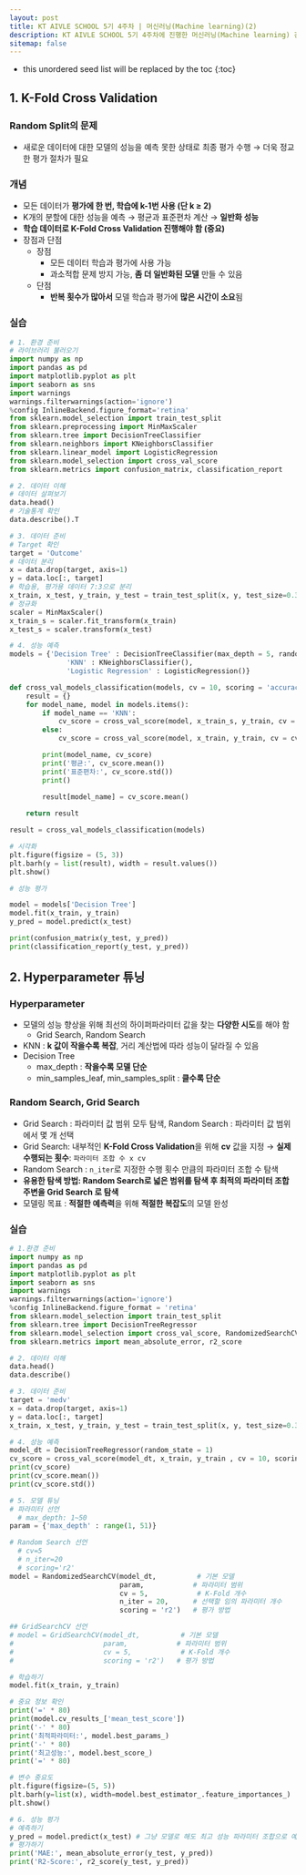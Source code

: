 ```yaml
---
layout: post
title: KT AIVLE SCHOOL 5기 4주차 | 머신러닝(Machine learning)(2)
description: KT AIVLE SCHOOL 5기 4주차에 진행한 머신러닝(Machine learning) 강의 내용 정리 글입니다.
sitemap: false
---
```


* this unordered seed list will be replaced by the toc
{:toc}

## 1. K-Fold Cross Validation

### Random Split의 문제

- 새로운 데이터에 대한 모델의 성능을 예측 못한 상태로 최종 평가 수행 → 더욱 정교한 평가 절차가 필요

### 개념

- 모든 데이터가 **평가에 한 번, 학습에 k-1번 사용 (단 k ≥ 2)**
- K개의 분할에 대한 성능을 예측 → 평균과 표준편차 계산 → **일반화 성능**
- **학습 데이터로 K-Fold Cross Validation 진행해야 함 (중요)**
- 장점과 단점
    - 장점
        - 모든 데이터 학습과 평가에 사용 가능
        - 과소적합 문제 방지 가능, **좀 더 일반화된 모델** 만들 수 있음
    - 단점
        - **반복 횟수가 많아서** 모델 학습과 평가에 **많은 시간이 소요**됨

### 실습

```python
# 1. 환경 준비
# 라이브러리 불러오기
import numpy as np
import pandas as pd
import matplotlib.pyplot as plt
import seaborn as sns
import warnings
warnings.filterwarnings(action='ignore')
%config InlineBackend.figure_format='retina'
from sklearn.model_selection import train_test_split
from sklearn.preprocessing import MinMaxScaler
from sklearn.tree import DecisionTreeClassifier
from sklearn.neighbors import KNeighborsClassifier
from sklearn.linear_model import LogisticRegression
from sklearn.model_selection import cross_val_score
from sklearn.metrics import confusion_matrix, classification_report

# 2. 데이터 이해
# 데이터 살펴보기
data.head()
# 기술통계 확인
data.describe().T

# 3. 데이터 준비
# Target 확인
target = 'Outcome'
# 데이터 분리
x = data.drop(target, axis=1)
y = data.loc[:, target]
# 학습용, 평가용 데이터 7:3으로 분리
x_train, x_test, y_train, y_test = train_test_split(x, y, test_size=0.3, random_state=1)
# 정규화
scaler = MinMaxScaler()
x_train_s = scaler.fit_transform(x_train)
x_test_s = scaler.transform(x_test)

# 4. 성능 예측
models = {'Decision Tree' : DecisionTreeClassifier(max_depth = 5, random_state=1),
              'KNN' : KNeighborsClassifier(),
              'Logistic Regression' : LogisticRegression()}

def cross_val_models_classification(models, cv = 10, scoring = 'accuracy'):
    result = {}
    for model_name, model in models.items():
        if model_name == 'KNN':
            cv_score = cross_val_score(model, x_train_s, y_train, cv = cv, scoring = scoring)
        else:
            cv_score = cross_val_score(model, x_train, y_train, cv = cv, scoring = scoring)

        print(model_name, cv_score)
        print('평균:', cv_score.mean())
        print('표준편차:', cv_score.std())
        print()

        result[model_name] = cv_score.mean()
    
    return result

result = cross_val_models_classification(models)

# 시각화
plt.figure(figsize = (5, 3))
plt.barh(y = list(result), width = result.values())
plt.show()

# 성능 평가

model = models['Decision Tree']
model.fit(x_train, y_train)
y_pred = model.predict(x_test)

print(confusion_matrix(y_test, y_pred))
print(classification_report(y_test, y_pred))
```

## 2. Hyperparameter 튜닝

### Hyperparameter

- 모델의 성능 향상을 위해 최선의 하이퍼파라미터 값을 찾는 **다양한 시도**를 해야 함
    - Grid Search, Random Search
- KNN : **k 값이 작을수록 복잡**, 거리 계산법에 따라 성능이 달라질 수 있음
- Decision Tree
    - max_depth : **작을수록 모델 단순**
    - min_samples_leaf, min_samples_split : **클수록 단순**

### Random Search, Grid Search

- Grid Search : 파라미터 값 범위 모두 탐색, Random Search : 파라미터 값 범위에서 몇 개 선택
- Grid Search: 내부적인 **K-Fold Cross Validation**을 위해 **cv** 값을 지정 → **실제 수행되는 횟수**: `파라미터 조합 수 x cv`
- Random Search : `n_iter`로 지정한 수행 횟수 만큼의 파라미터 조합 수 탐색
- **유용한 탐색 방법: Random Search로 넓은 범위를 탐색 후 최적의 파라미터 조합 주변을 Grid Search 로 탐색**
- 모델링 목표 : **적절한 예측력**을 위해 **적절한 복잡도**의 모델 완성


### 실습

```python
# 1.환경 준비
import numpy as np
import pandas as pd
import matplotlib.pyplot as plt
import seaborn as sns
import warnings
warnings.filterwarnings(action='ignore')
%config InlineBackend.figure_format = 'retina'
from sklearn.model_selection import train_test_split
from sklearn.tree import DecisionTreeRegressor
from sklearn.model_selection import cross_val_score, RandomizedSearchCV, GridSearchCV
from sklearn.metrics import mean_absolute_error, r2_score

# 2. 데이터 이해
data.head()
data.describe()

# 3. 데이터 준비
target = 'medv'
x = data.drop(target, axis=1)
y = data.loc[:, target]
x_train, x_test, y_train, y_test = train_test_split(x, y, test_size=0.3, random_state=1)

# 4. 성능 예측
model_dt = DecisionTreeRegressor(random_state = 1)
cv_score = cross_val_score(model_dt, x_train, y_train , cv = 10, scoring = 'r2')
print(cv_score)
print(cv_score.mean())
print(cv_score.std())

# 5. 모델 튜닝
# 파라미터 선언
  # max_depth: 1~50
param = {'max_depth' : range(1, 51)}

# Random Search 선언
  # cv=5
  # n_iter=20
  # scoring='r2'
model = RandomizedSearchCV(model_dt,          # 기본 모델
                           param,            # 파라미터 범위
                           cv = 5,            # K-Fold 개수
                           n_iter = 20,      # 선택할 임의 파라미터 개수
                           scoring = 'r2')   # 평가 방법

## GridSearchCV 선언
# model = GridSearchCV(model_dt,          # 기본 모델
#                      param,            # 파라미터 범위
#                      cv = 5,            # K-Fold 개수
#                      scoring = 'r2')   # 평가 방법

# 학습하기
model.fit(x_train, y_train)

# 중요 정보 확인
print('=' * 80)
print(model.cv_results_['mean_test_score'])
print('-' * 80)
print('최적파라미터:', model.best_params_)
print('-' * 80)
print('최고성능:', model.best_score_)
print('=' * 80)

# 변수 중요도
plt.figure(figsize=(5, 5))
plt.barh(y=list(x), width=model.best_estimator_.feature_importances_)
plt.show()

# 6. 성능 평가
# 예측하기
y_pred = model.predict(x_test) # 그냥 모델로 해도 최고 성능 파라미터 조합으로 예측 수행
# 평가하기
print('MAE:', mean_absolute_error(y_test, y_pred))
print('R2-Score:', r2_score(y_test, y_pred))
```